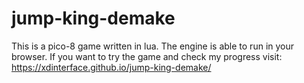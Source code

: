 # jump-king-demake

This is a pico-8 game written in lua. The engine is able to run in your browser.
If you want to try the game and check my progress visit: https://xdinterface.github.io/jump-king-demake/
